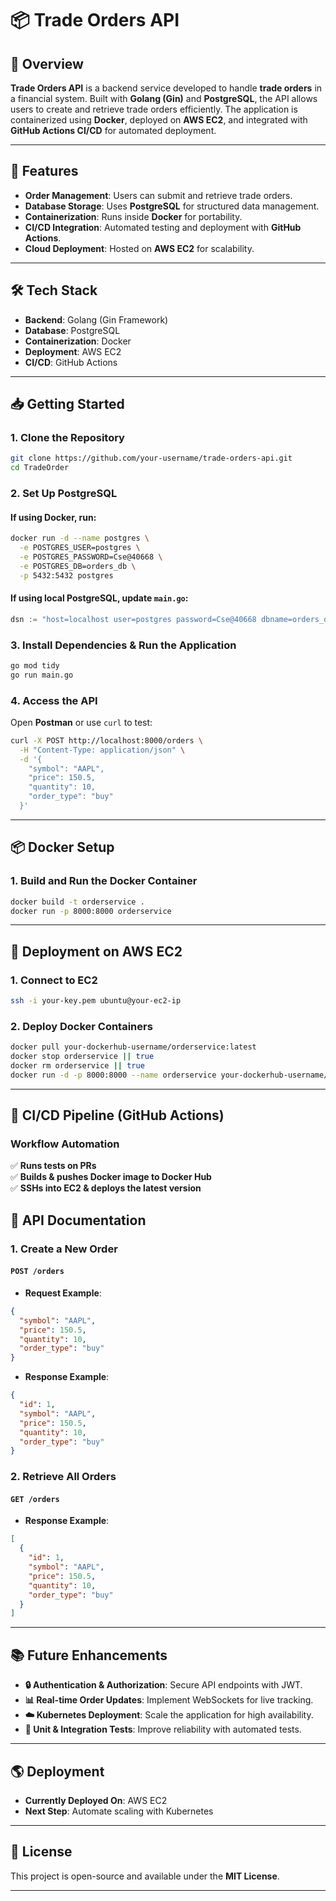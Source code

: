 # 📦 Trade Orders API

## 🚀 Overview
**Trade Orders API** is a backend service developed to handle **trade orders** in a financial system. Built with **Golang (Gin)** and **PostgreSQL**, the API allows users to create and retrieve trade orders efficiently. The application is containerized using **Docker**, deployed on **AWS EC2**, and integrated with **GitHub Actions CI/CD** for automated deployment.

---

## 🎯 Features
- **Order Management**: Users can submit and retrieve trade orders.
- **Database Storage**: Uses **PostgreSQL** for structured data management.
- **Containerization**: Runs inside **Docker** for portability.
- **CI/CD Integration**: Automated testing and deployment with **GitHub Actions**.
- **Cloud Deployment**: Hosted on **AWS EC2** for scalability.

---

## 🛠️ Tech Stack
- **Backend**: Golang (Gin Framework)
- **Database**: PostgreSQL
- **Containerization**: Docker
- **Deployment**: AWS EC2
- **CI/CD**: GitHub Actions

---

## 📥 Getting Started

### 1. Clone the Repository
```bash
git clone https://github.com/your-username/trade-orders-api.git
cd TradeOrder
```

### 2. Set Up PostgreSQL
#### If using **Docker**, run:
```bash
docker run -d --name postgres \
  -e POSTGRES_USER=postgres \
  -e POSTGRES_PASSWORD=Cse@40668 \
  -e POSTGRES_DB=orders_db \
  -p 5432:5432 postgres
```
#### If using **local PostgreSQL**, update `main.go`:
```go
dsn := "host=localhost user=postgres password=Cse@40668 dbname=orders_db port=5432 sslmode=disable"
```

### 3. Install Dependencies & Run the Application
```bash
go mod tidy
go run main.go
```

### 4. Access the API
Open **Postman** or use `curl` to test:
```bash
curl -X POST http://localhost:8000/orders \
  -H "Content-Type: application/json" \
  -d '{
    "symbol": "AAPL",
    "price": 150.5,
    "quantity": 10,
    "order_type": "buy"
  }'
```

---

## 📦 Docker Setup

### 1. Build and Run the Docker Container
```bash
docker build -t orderservice .
docker run -p 8000:8000 orderservice
```

---

## 🚀 Deployment on AWS EC2

### 1. Connect to EC2
```bash
ssh -i your-key.pem ubuntu@your-ec2-ip
```

### 2. Deploy Docker Containers
```bash
docker pull your-dockerhub-username/orderservice:latest
docker stop orderservice || true
docker rm orderservice || true
docker run -d -p 8000:8000 --name orderservice your-dockerhub-username/orderservice
```

---

## 🔄 CI/CD Pipeline (GitHub Actions)

### Workflow Automation
✅ **Runs tests on PRs**  
✅ **Builds & pushes Docker image to Docker Hub**  
✅ **SSHs into EC2 & deploys the latest version**  

## 📌 API Documentation

### 1. Create a New Order
#### `POST /orders`
- **Request Example**:
```json
{
  "symbol": "AAPL",
  "price": 150.5,
  "quantity": 10,
  "order_type": "buy"
}
```
- **Response Example**:
```json
{
  "id": 1,
  "symbol": "AAPL",
  "price": 150.5,
  "quantity": 10,
  "order_type": "buy"
}
```

### 2. Retrieve All Orders
#### `GET /orders`
- **Response Example**:
```json
[
  {
    "id": 1,
    "symbol": "AAPL",
    "price": 150.5,
    "quantity": 10,
    "order_type": "buy"
  }
]
```

---

## 📚 Future Enhancements

- **🔒 Authentication & Authorization**: Secure API endpoints with JWT.
- **📊 Real-time Order Updates**: Implement WebSockets for live tracking.
- **☁️ Kubernetes Deployment**: Scale the application for high availability.
- **🧪 Unit & Integration Tests**: Improve reliability with automated tests.

---

## 🌎 Deployment
- **Currently Deployed On**: AWS EC2
- **Next Step**: Automate scaling with Kubernetes

---

## 📝 License
This project is open-source and available under the **MIT License**.

---

